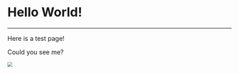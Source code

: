 # **Hello World!**
---
Here is a test page!

Could you see me?

<img src="https://cdn.jsdelivr.net/gh/zero12138/PicGo/image/girls.jpg" style="zoom:70%">
